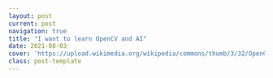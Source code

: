 ```yaml
---
layout: post
current: post
navigation: true
title: "I want to learn OpenCV and AI"
date: 2021-08-03
cover: 'https://upload.wikimedia.org/wikipedia/commons/thumb/3/32/OpenCV_Logo_with_text_svg_version.svg/800px-OpenCV_Logo_with_text_svg_version.svg.png'
class: post-template
---
```

